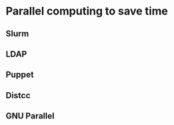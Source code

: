 Parallel computing to save time
===============================

Slurm
-----

LDAP
----

Puppet
------

Distcc
------

GNU Parallel
------------
